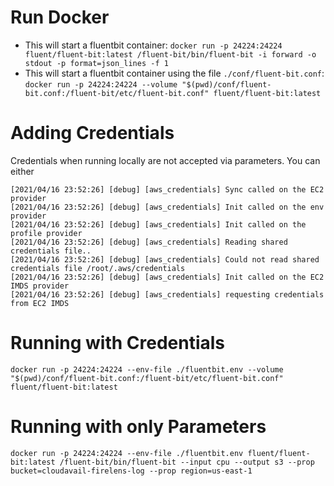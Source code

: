 # Run Docker

- This will start a fluentbit container: `docker run -p 24224:24224 fluent/fluent-bit:latest /fluent-bit/bin/fluent-bit -i forward -o stdout -p format=json_lines -f 1`
- This will start a fluentbit container using the file `./conf/fluent-bit.conf`: `docker run -p 24224:24224 --volume "$(pwd)/conf/fluent-bit.conf:/fluent-bit/etc/fluent-bit.conf" fluent/fluent-bit:latest`


# Adding Credentials

Credentials when running locally are not accepted via parameters. You can either 

```
[2021/04/16 23:52:26] [debug] [aws_credentials] Sync called on the EC2 provider
[2021/04/16 23:52:26] [debug] [aws_credentials] Init called on the env provider
[2021/04/16 23:52:26] [debug] [aws_credentials] Init called on the profile provider
[2021/04/16 23:52:26] [debug] [aws_credentials] Reading shared credentials file..
[2021/04/16 23:52:26] [debug] [aws_credentials] Could not read shared credentials file /root/.aws/credentials
[2021/04/16 23:52:26] [debug] [aws_credentials] Init called on the EC2 IMDS provider
[2021/04/16 23:52:26] [debug] [aws_credentials] requesting credentials from EC2 IMDS
```

# Running with Credentials

`docker run -p 24224:24224 --env-file ./fluentbit.env --volume "$(pwd)/conf/fluent-bit.conf:/fluent-bit/etc/fluent-bit.conf" fluent/fluent-bit:latest`

# Running with only Parameters

`docker run -p 24224:24224 --env-file ./fluentbit.env fluent/fluent-bit:latest /fluent-bit/bin/fluent-bit --input cpu --output s3 --prop bucket=cloudavail-firelens-log --prop region=us-east-1`